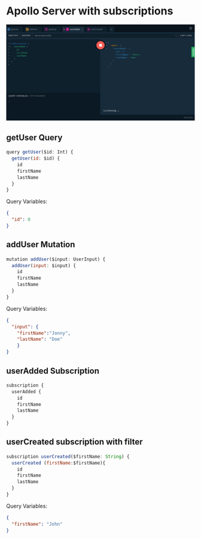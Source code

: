 # Apollo Server with subscriptions

![Alt text](screenshot.png?raw=true "Optional Title")



## getUser Query

```javascript
query getUser($id: Int) {
  getUser(id: $id) {
    id
    firstName
    lastName
  }
}
```

Query Variables:

```JSON
{
  "id": 0
}
```

## addUser Mutation

```javascript
mutation addUser($input: UserInput) {
  addUser(input: $input) {
    id
    firstName
    lastName
  }
}
```
Query Variables:

```JSON
{
  "input": {
  	"firstName":"Jonny",
  	"lastName": "Doe"
	}
}
```


## userAdded Subscription

```javascript
subscription {
  userAdded {
    id
    firstName
    lastName
  }
}
```

## userCreated subscription with filter

```javascript
subscription userCreated($firstName: String) {
  userCreated (firstName:$firstName){
    id
    firstName
    lastName
  }
}

```

Query Variables:

```JSON
{
  "firstName": "John"
}
```
